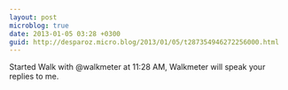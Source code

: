 ```yaml
---
layout: post
microblog: true
date: 2013-01-05 03:28 +0300
guid: http://desparoz.micro.blog/2013/01/05/t287354946272256000.html
---
```

Started Walk with @walkmeter at 11:28 AM, Walkmeter will speak your replies to me.
